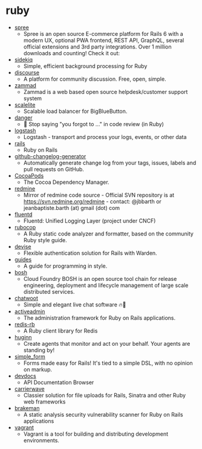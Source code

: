 # ruby
- [spree](https://github.com/spree/spree)
  - Spree is an open source E-commerce platform for Rails 6 with a modern UX, optional PWA frontend, REST API, GraphQL, several official extensions and 3rd party integrations. Over 1 million downloads and counting! Check it out:
- [sidekiq](https://github.com/mperham/sidekiq)
  - Simple, efficient background processing for Ruby
- [discourse](https://github.com/discourse/discourse)
  - A platform for community discussion. Free, open, simple.
- [zammad](https://github.com/zammad/zammad)
  - Zammad is a web based open source helpdesk/customer support system
- [scalelite](https://github.com/blindsidenetworks/scalelite)
  - Scalable load balancer for BigBlueButton.
- [danger](https://github.com/danger/danger)
  - 🚫 Stop saying "you forgot to …" in code review (in Ruby)
- [logstash](https://github.com/elastic/logstash)
  - Logstash - transport and process your logs, events, or other data
- [rails](https://github.com/rails/rails)
  - Ruby on Rails
- [github-changelog-generator](https://github.com/github-changelog-generator/github-changelog-generator)
  - Automatically generate change log from your tags, issues, labels and pull requests on GitHub.
- [CocoaPods](https://github.com/CocoaPods/CocoaPods)
  - The Cocoa Dependency Manager.
- [redmine](https://github.com/redmine/redmine)
  - Mirror of redmine code source - Official SVN repository is at https://svn.redmine.org/redmine - contact: @jbbarth or jeanbaptiste.barth (at) gmail (dot) com
- [fluentd](https://github.com/fluent/fluentd)
  - Fluentd: Unified Logging Layer (project under CNCF)
- [rubocop](https://github.com/rubocop-hq/rubocop)
  - A Ruby static code analyzer and formatter, based on the community Ruby style guide.
- [devise](https://github.com/heartcombo/devise)
  - Flexible authentication solution for Rails with Warden.
- [guides](https://github.com/thoughtbot/guides)
  - A guide for programming in style.
- [bosh](https://github.com/cloudfoundry/bosh)
  - Cloud Foundry BOSH is an open source tool chain for release engineering, deployment and lifecycle management of large scale distributed services.
- [chatwoot](https://github.com/chatwoot/chatwoot)
  - Simple and elegant live chat software 🔥💬
- [activeadmin](https://github.com/activeadmin/activeadmin)
  - The administration framework for Ruby on Rails applications.
- [redis-rb](https://github.com/redis/redis-rb)
  - A Ruby client library for Redis
- [huginn](https://github.com/huginn/huginn)
  - Create agents that monitor and act on your behalf. Your agents are standing by!
- [simple_form](https://github.com/heartcombo/simple_form)
  - Forms made easy for Rails! It's tied to a simple DSL, with no opinion on markup.
- [devdocs](https://github.com/freeCodeCamp/devdocs)
  - API Documentation Browser
- [carrierwave](https://github.com/carrierwaveuploader/carrierwave)
  - Classier solution for file uploads for Rails, Sinatra and other Ruby web frameworks
- [brakeman](https://github.com/presidentbeef/brakeman)
  - A static analysis security vulnerability scanner for Ruby on Rails applications
- [vagrant](https://github.com/hashicorp/vagrant)
  - Vagrant is a tool for building and distributing development environments.
